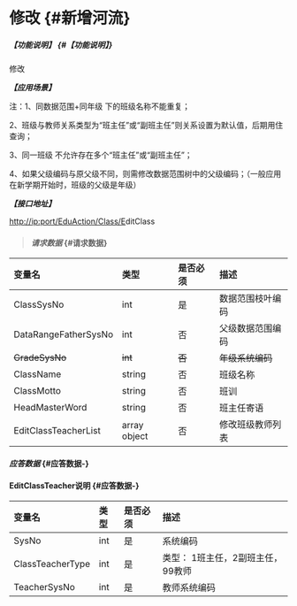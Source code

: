 # 修改 {#新增河流}

##### _【功能说明】_ {#【功能说明】}

修改

_**【应用场景】**_

注：1、同数据范围+同年级 下的班级名称不能重复；

2、班级与教师关系类型为“班主任”或“副班主任”则关系设置为默认值，后期用住查询；

3、同一班级 不允许存在多个“班主任”或“副班主任”；

4、如果父级编码与原父级不同，则需修改数据范围树中的父级编码；（一般应用在新学期开始时，班级的父级是年级）

_**【接口地址】**_

[http://ip:port/EduAction/Class/E](http://ip:port/HMAction/River/AddRiver)ditClass

> #### _请求数据_ {#请求数据}

| 变量名 | 类型 | 是否必须 | 描述 |
| :--- | :--- | :--- | :--- |
| ClassSysNo | int | 是 | 数据范围枝叶编码 |
| DataRangeFatherSysNo | int | 否 | 父级数据范围编码 |
| ~~GradeSysNo~~ | ~~int~~ | ~~否~~ | ~~年级系统编码~~ |
| ClassName | string | 否 | 班级名称 |
| ClassMotto | string | 否 | 班训 |
| HeadMasterWord | string | 否 | 班主任寄语 |
| EditClassTeacherList | array object | 否 | 修改班级教师列表 |

#### _应答数据_ {#应答数据-}

#### EditClassTeacher说明 {#应答数据-}

| 变量名 | 类型 | 是否必须 | 描述 |
| :--- | :--- | :--- | :--- |
| SysNo | int | 是 | 系统编码 |
| ClassTeacherType | int | 是 | 类型： 1班主任，2副班主任，99教师 |
| TeacherSysNo | int | 是 | 教师系统编码 |



